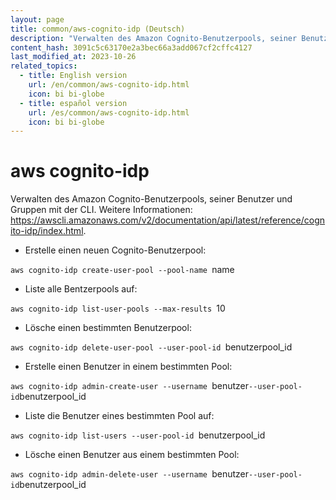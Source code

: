 ```yaml
---
layout: page
title: common/aws-cognito-idp (Deutsch)
description: "Verwalten des Amazon Cognito-Benutzerpools, seiner Benutzer und Gruppen mit der CLI."
content_hash: 3091c5c63170e2a3bec66a3add067cf2cffc4127
last_modified_at: 2023-10-26
related_topics:
  - title: English version
    url: /en/common/aws-cognito-idp.html
    icon: bi bi-globe
  - title: español version
    url: /es/common/aws-cognito-idp.html
    icon: bi bi-globe
---
```

# aws cognito-idp

Verwalten des Amazon Cognito-Benutzerpools, seiner Benutzer und Gruppen mit der CLI.
Weitere Informationen: <https://awscli.amazonaws.com/v2/documentation/api/latest/reference/cognito-idp/index.html>.

- Erstelle einen neuen Cognito-Benutzerpool:

`aws cognito-idp create-user-pool --pool-name `<span class="tldr-var badge badge-pill bg-dark-lm bg-white-dm text-white-lm text-dark-dm font-weight-bold">name</span>

- Liste alle Bentzerpools auf:

`aws cognito-idp list-user-pools --max-results `<span class="tldr-var badge badge-pill bg-dark-lm bg-white-dm text-white-lm text-dark-dm font-weight-bold">10</span>

- Lösche einen bestimmten Benutzerpool:

`aws cognito-idp delete-user-pool --user-pool-id `<span class="tldr-var badge badge-pill bg-dark-lm bg-white-dm text-white-lm text-dark-dm font-weight-bold">benutzerpool_id</span>

- Erstelle einen Benutzer in einem bestimmten Pool:

`aws cognito-idp admin-create-user --username `<span class="tldr-var badge badge-pill bg-dark-lm bg-white-dm text-white-lm text-dark-dm font-weight-bold">benutzer</span>` --user-pool-id `<span class="tldr-var badge badge-pill bg-dark-lm bg-white-dm text-white-lm text-dark-dm font-weight-bold">benutzerpool_id</span>

- Liste die Benutzer eines bestimmten Pool auf:

`aws cognito-idp list-users --user-pool-id `<span class="tldr-var badge badge-pill bg-dark-lm bg-white-dm text-white-lm text-dark-dm font-weight-bold">benutzerpool_id</span>

- Lösche einen  Benutzer aus einem bestimmten Pool:

`aws cognito-idp admin-delete-user --username `<span class="tldr-var badge badge-pill bg-dark-lm bg-white-dm text-white-lm text-dark-dm font-weight-bold">benutzer</span>` --user-pool-id `<span class="tldr-var badge badge-pill bg-dark-lm bg-white-dm text-white-lm text-dark-dm font-weight-bold">benutzerpool_id</span>

